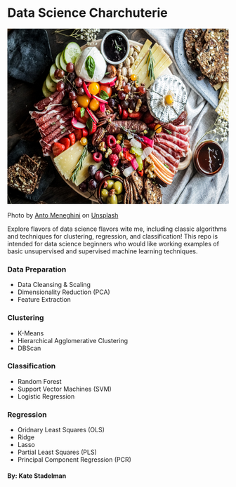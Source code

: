 # Data Science Charchuterie

<img src="https://github.com/kaspii314/data_science_charcuterie/blob/assets/assets/anto_meneghini_charcuterie_unsplash_git.jpg" width="600" height="400">

Photo by <a href="https://unsplash.com/@antomeneghini?utm_source=unsplash&utm_medium=referral&utm_content=creditCopyText">Anto Meneghini</a> on <a href="https://unsplash.com/photos/YiaDJAjD1S0?utm_source=unsplash&utm_medium=referral&utm_content=creditCopyText">Unsplash</a>

Explore flavors of data science flavors wite me, including classic algorithms and techniques for clustering, regression, and classification! This repo is intended for data science beginners who would like working examples of basic unsupervised and supervised machine learning techniques.

### Data Preparation

* Data Cleansing & Scaling
* Dimensionality Reduction (PCA)
* Feature Extraction

### Clustering

* K-Means
* Hierarchical Agglomerative Clustering
* DBScan

### Classification

* Random Forest
* Support Vector Machines (SVM)
* Logistic Regression

### Regression

* Oridnary Least Squares (OLS)
* Ridge
* Lasso
* Partial Least Squares (PLS)
* Principal Component Regression (PCR)

#### By: Kate Stadelman
